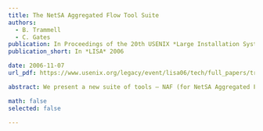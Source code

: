 ```yaml
---
title: The NetSA Aggregated Flow Tool Suite
authors:
  - B. Trammell
  - C. Gates
publication: In Proceedings of the 20th USENIX *Large Installation System Administration* Conference, Washington, November 2006
publication_short: In *LISA* 2006

date: 2006-11-07
url_pdf: https://www.usenix.org/legacy/event/lisa06/tech/full_papers/trammell/trammell.pdf

abstract: We present a new suite of tools – NAF (for NetSA Aggregated Flow) – that accepts network flow data in multiple different formats and flexibly processes it into time-series aggregates represented in an IPFIX-based data format. NAF also supports both unidirectional and bidirectional flow data by matching uniflows into biflows where sufficient information is available. These tools are designed for generic aggregation of flow data with a focus on security applications. They can be used to reduce flow data for long-term storage, summarize it as the first step in numerical analysis, or as a back-end to flow data visualization processes.

math: false
selected: false

---
```


